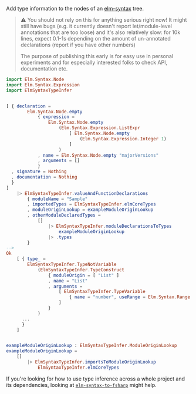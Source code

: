 Add type information to the nodes
of an [elm-syntax](https://dark.elm.dmy.fr/packages/stil4m/elm-syntax/latest/) tree.

> ⚠️ You should not rely on this for anything serious right now!
> It might still have bugs (e.g. it currently doesn't report let/module-level annotations that are too loose) and it's also relatively slow: for 10k lines, expect 0.1-1s depending on the amount of un-annotated declarations (report if you have other numbers)
>
> The purpose of publishing this early is for easy use in personal experiments
> and for especially interested folks to check API, documentation etc.


```elm
import Elm.Syntax.Node
import Elm.Syntax.Expression
import ElmSyntaxTypeInfer


[ { declaration =
        Elm.Syntax.Node.empty
            { expression =
                Elm.Syntax.Node.empty
                    (Elm.Syntax.Expression.ListExpr
                        [ Elm.Syntax.Node.empty
                            (Elm.Syntax.Expression.Integer 1)
                        ]
                    )
            , name = Elm.Syntax.Node.empty "majorVersions"
            , arguments = []
            }
  , signature = Nothing
  , documentation = Nothing
  }
]
    |> ElmSyntaxTypeInfer.valueAndFunctionDeclarations
        { moduleName = "Sample"
        , importedTypes = ElmSyntaxTypeInfer.elmCoreTypes
        , moduleOriginLookup = exampleModuleOriginLookup
        , otherModuleDeclaredTypes =
            []
                |> ElmSyntaxTypeInfer.moduleDeclarationsToTypes
                    exampleModuleOriginLookup
                |> .types
        }
-->
Ok
    [ { type_ =
        ElmSyntaxTypeInfer.TypeNotVariable
            (ElmSyntaxTypeInfer.TypeConstruct
                { moduleOrigin = [ "List" ]
                , name = "List"
                , arguments =
                    [ ElmSyntaxTypeInfer.TypeVariable
                        { name = "number", useRange = Elm.Syntax.Range.empty }
                    ]
                }
            )
      ...
      }
    ]


exampleModuleOriginLookup : ElmSyntaxTypeInfer.ModuleOriginLookup
exampleModuleOriginLookup =
    []
        |> ElmSyntaxTypeInfer.importsToModuleOriginLookup
            ElmSyntaxTypeInfer.elmCoreTypes
```

If you're looking for how to use type inference across a whole project and its dependencies,
looking at [`elm-syntax-to-fsharp`](https://github.com/lue-bird/elm-syntax-to-fsharp) might help.
